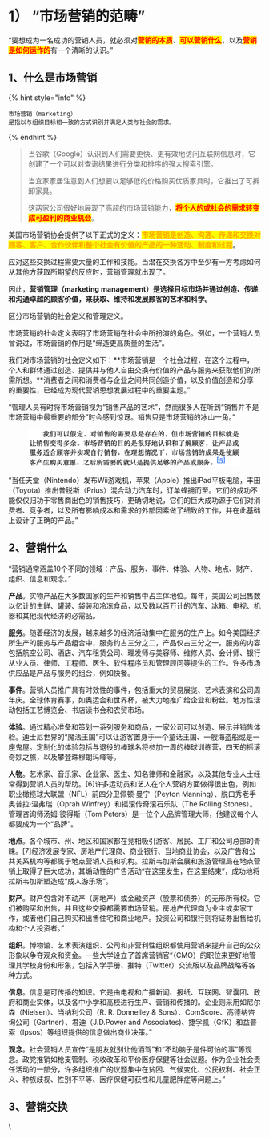 # 1） “市场营销的范畴”

“要想成为一名成功的营销人员，就必须对<mark style="color:red;">**营销的本质**</mark>、<mark style="color:red;">**可以营销什么**</mark>，以及<mark style="color:red;">**营销是如何运作的**</mark>有一个清晰的认识。”



## 1、什么是市场营销

{% hint style="info" %}
```
市场营销（marketing）
是指以与组织目标相一致的方式识别并满足人类与社会的需求。
```
{% endhint %}



> 当谷歌（Google）认识到人们需要更快、更有效地访问互联网信息时，它创建了一个可以对查询结果进行分类和排序的强大搜索引擎。
>
> 当宜家家居注意到人们想要以足够低的价格购买优质家具时，它推出了可拆卸家具。
>
>
>
> 这两家公司很好地展现了高超的市场营销能力，<mark style="color:red;">**将个人的或社会的需求转变成可盈利的商业机会**</mark>。



美国市场营销协会提供了以下正式的定义：<mark style="color:orange;">**市场营销是创造、沟通、传递和交换对顾客、客户、合作伙伴和整个社会有价值的产品的一种活动、制度和过程**</mark>。

应对这些交换过程需要大量的工作和技能。当潜在交换各方中至少有一方考虑如何从其他方获取所期望的反应时，营销管理就出现了。

因此，**营销管理（marketing management）是选择目标市场并通过创造、传递和沟通卓越的顾客价值，来获取、维持和发展顾客的艺术和科学。**



区分市场营销的社会定义和管理定义。

市场营销的社会定义表明了市场营销在社会中所扮演的角色。例如，一个营销人员曾说过，市场营销的作用是“缔造更高质量的生活”。

我们对市场营销的社会定义如下：**市场营销是一个社会过程，在这个过程中，个人和群体通过创造、提供并与他人自由交换有价值的产品与服务来获取他们的所需所想。**消费者之间和消费者与企业之间共同创造价值，以及价值创造和分享的重要性，已经成为现代营销思想发展过程中的重要主题。”



“管理人员有时将市场营销视为“销售产品的艺术”，然而很多人在听到“销售并不是市场营销中最重要的部分”时会感到惊讶。销售只是市场营销的冰山一角。”

<figure><img src="../../../.gitbook/assets/image.png" alt=""><figcaption></figcaption></figure>

“当任天堂（Nintendo）发布Wii游戏机，苹果（Apple）推出iPad平板电脑，丰田（Toyota）推出普锐斯（Prius）混合动力汽车时，订单蜂拥而至。它们的成功不能仅仅归功于零售商出色的销售技巧，更确切地说，它们的巨大成功源于它们对消费者、竞争者，以及所有影响成本和需求的外部因素做了细致的工作，并在此基础上设计了正确的产品。”



## 2、营销什么

“营销通常涵盖10个不同的领域：产品、服务、事件、体验、人物、地点、财产、组织、信息和观念。”

**产品**。实物产品在大多数国家的生产和销售中占主体地位。每年，美国公司出售数以亿计的生鲜、罐装、袋装和冷冻食品，以及数以百万计的汽车、冰箱、电视、机器和其他现代经济的必需品。

**服务**。随着经济的发展，越来越多的经济活动集中在服务的生产上。如今美国经济所生产的服务与产品组合中，服务约占三分之二，产品仅占三分之一。服务的内容包括航空公司、酒店、汽车租赁公司、理发师与美容师、维修人员、会计师、银行从业人员、律师、工程师、医生、软件程序员和管理顾问等提供的工作。许多市场供应品是产品与服务的组合，例如快餐。

**事件**。营销人员推广具有时效性的事件，包括重大的贸易展览、艺术表演和公司周年庆。全球体育赛事，如奥运会和世界杯，被大力地推广给企业和粉丝。地方性活动包括工艺博览会、书店读书会和农贸市场。

**体验**。通过精心准备和策划一系列服务和商品，一家公司可以创造、展示并销售体验。迪士尼世界的“魔法王国”可以让游客置身于一个童话王国、一艘海盗船或是一座鬼屋。定制化的体验包括与退役的棒球名将参加一周的棒球训练营，四天的摇滚奇妙之旅，以及攀登珠穆朗玛峰等。

**人物**。艺术家、音乐家、企业家、医生、知名律师和金融家，以及其他专业人士经常得到营销人员的帮助。\[6]许多运动员和艺人在个人营销方面做得很出色，例如职业橄榄球大联盟（NFL）前四分卫佩顿·曼宁（Peyton Manning）、脱口秀老手奥普拉·温弗瑞（Oprah Winfrey）和摇滚传奇滚石乐队（The Rolling Stones）。管理咨询师汤姆·彼得斯（Tom Peters）是一位个人品牌管理大师，他建议每个人都要成为一个“品牌”。

**地点**。各个城市、州、地区和国家都在竞相吸引游客、居民、工厂和公司总部的青睐。\[7]经济发展专家、房地产代理商、商业银行、当地商业协会，以及广告和公共关系机构等都属于地点营销人员和机构。拉斯韦加斯会展和旅游管理局在地点营销上取得了巨大成功，其煽动性的广告活动“在这里发生，在这里结束”，成功地将拉斯韦加斯塑造成“成人游乐场”。

**财产**。财产包含对不动产（房地产）或金融资产（股票和债券）的无形所有权。它们被购买和出售，并且这些交换都需要市场营销。房地产代理商为业主或卖家工作，或者他们自己购买和出售住宅和商业地产。投资公司和银行则将证券出售给机构和个人投资者。”

**组织**。博物馆、艺术表演组织、公司和非营利性组织都使用营销来提升自己的公众形象以争夺观众和资金。一些大学设立了首席营销官“（CMO）的职位来更好地管理其学校身份和形象，包括入学手册、推特（Twitter）交流版以及品牌战略等各种方式。

**信息**。信息是可传播的知识。它是由电视和广播新闻、报纸、互联网、智囊团、政府和商业实体，以及各中小学和高校进行生产、营销和传播的。企业则采用如尼尔森（Nielsen）、当纳利公司（R. R. Donnelley & Sons）、ComScore、高德纳咨询公司（Gartner）、君迪（J.D.Power and Associates)、捷孚凯（GfK）和益普索（Ipsos）等组织提供的信息做出商业决策。”

**观念**。社会营销人员宣传“是朋友就别让他酒驾”和“不动脑子是件可怕的事”等观念。政党推销如枪支管制、税收改革和平价医疗保健等社会议题。作为企业社会责任活动的一部分，许多组织推广的议题集中在贫困、气候变化、公民权利、社会正义、种族歧视、性别不平等、医疗保健可获性和儿童肥胖症等问题上。”



## 3、营销交换











\

